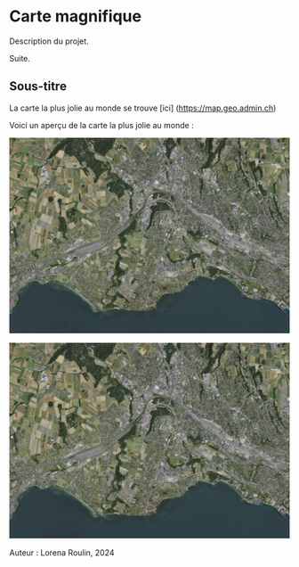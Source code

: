 # Carte magnifique

Description du projet.

Suite.

## Sous-titre 

La carte la plus jolie au monde se trouve [ici] (https://map.geo.admin.ch)

Voici un aperçu de la carte la plus jolie au monde : 

![Carte la plus jolie du monde](carte.png) 

<img alt="Carte la plus jolie du monde"
src="carte.png">

Auteur : Lorena Roulin, 2024 